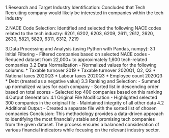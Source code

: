 1.Research and Target Industry Identification:
  Concluded that Tech Recruiting company would likely be interested in companies within the tech industry

2.NACE Code Selection:
  Identified and selected the following NACE codes related to the tech industry:
  6201, 6202, 6203, 6209, 2611, 2612, 2620, 2630, 5821, 5829, 6311, 6312, 7219

3.Data Processing and Analysis (using Python with Pandas, numpy):
  3.1 Initial Filtering
    - Filtered companies based on selected NACE codes
    - Reduced dataset from 22,000+ to approximately 1,600 tech-related companies
  3.2 Data Normalization
    - Normalized values for the following columns:
    * Taxable turnover 2019
    * Taxable turnover 2020Q1, Q2, Q3
    * National taxes 2020Q3
    * Labour taxes 2020Q3
    * Employee count 2020Q3
    * Debt (treated as a negative value)
  3.3 Ranking and Selection:
    - Summed up normalized values for each company
    - Sorted list in descending order based on total scores
    - Selected top 400 companies based on this ranking
4.Output Generation:
  4.1 Original File Modification
    - Highlighted selected 300 companies in the original file
    - Maintained integrity of all other data
  4.2 Additional Output
    - Created a separate file with the sorted list of chosen companies
Conclusion:
This methodology provides a data-driven approach to identifying the
 most financially stable and promising tech companies from the given dataset.
 The process ensures a balanced consideration of various financial indicators while 
focusing on the relevant industry sector.
